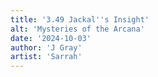 ```yaml
---
title: '3.49 Jackal''s Insight'
alt: 'Mysteries of the Arcana'
date: '2024-10-03'
author: 'J Gray'
artist: 'Sarrah'
---
```

